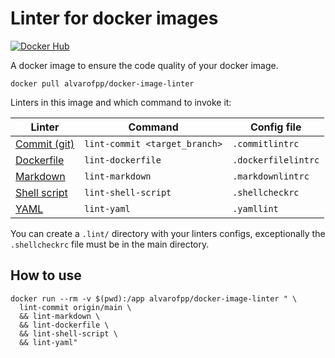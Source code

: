 # Linter for docker images

[![Docker Hub](https://img.shields.io/badge/-Docker_Hub-0062cc?style=for-the-badge&logo=Docker&logoColor=white)][docker-hub]

A docker image to ensure the code quality of your docker image.

```shell
docker pull alvarofpp/docker-image-linter
```

Linters in this image and which command to invoke it:

| Linter                          | Command                       | Config file         |
|---------------------------------|-------------------------------|---------------------|
| [Commit (git)][linter-commit]   | `lint-commit <target_branch>` | `.commitlintrc`     |
| [Dockerfile][linter-dockerfile] | `lint-dockerfile`             | `.dockerfilelintrc` |
| [Markdown][linter-markdown]     | `lint-markdown`               | `.markdownlintrc`   |
| [Shell script][linter-shell]    | `lint-shell-script`           | `.shellcheckrc`     |
| [YAML][linter-yaml]             | `lint-yaml`                   | `.yamllint`         |

You can create a `.lint/` directory with your linters configs,
exceptionally the `.shellcheckrc` file must be in the main directory.

## How to use

```shell
docker run --rm -v $(pwd):/app alvarofpp/docker-image-linter " \
  lint-commit origin/main \
  && lint-markdown \
  && lint-dockerfile \
  && lint-shell-script \
  && lint-yaml"
```

[docker-hub]: https://hub.docker.com/repository/docker/alvarofpp/docker-image-linter
[linter-commit]: https://github.com/conventional-changelog/commitlint
[linter-dockerfile]: https://github.com/replicatedhq/dockerfilelint
[linter-markdown]: https://github.com/igorshubovych/markdownlint-cli
[linter-shell]: https://github.com/koalaman/shellcheck
[linter-yaml]: https://github.com/adrienverge/yamllint
